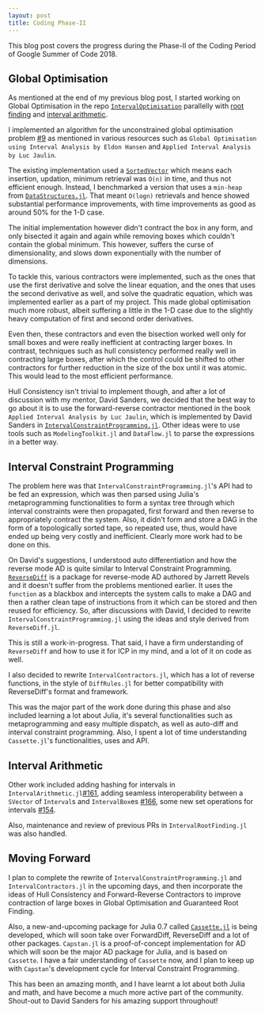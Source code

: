 ```yaml
---
layout: post
title: Coding Phase-II
---
```


This blog post covers the progress during the Phase-II of the Coding Period of Google Summer of Code 2018.

## Global Optimisation

As mentioned at the end of my previous blog post, I started working on Global Optimisation in the repo [`IntervalOptimisation`](https://github.com/JuliaIntervals/IntervalOptimisation.jl/) parallelly with [root finding](https://github.com/JuliaIntervals/IntervalRootFinding.jl/) and [interval arithmetic](https://github.com/JuliaIntervals/IntervalArithmetic.jl/).

I implemented an algorithm for the unconstrained global optimisation problem [#9](https://github.com/JuliaIntervals/IntervalOptimisation.jl/pull/9/) as mentioned in various resources such as `Global Optimisation using Interval Analysis by Eldon Hansen` and `Applied Interval Analysis by Luc Jaulin`. 

The existing implementation used a [`SortedVector`](https://github.com/JuliaIntervals/IntervalOptimisation.jl/blob/master/src/SortedVectors.jl) which means each insertion, updation, minimum retrieval was `O(n)` in time, and thus not efficient enough. Instead, I benchmarked a version that uses a `min-heap` from [`DataStructures.jl`](https://github.com/JuliaCollections/DataStructures.jl). That meant `O(logn)` retrievals and hence showed substantial performance improvements, with time improvements as good as around 50% for the 1-D case.

The initial implementation however didn't contract the box in any form, and only bisected it again and again while removing boxes which couldn't contain the global minimum. This however, suffers the curse of dimensionality, and slows down exponentially with the number of dimensions.

To tackle this, various contractors were implemented, such as the ones that use the first derivative and solve the linear equation, and the ones that uses the second derivative as well, and solve the quadratic equation, which was implemented earlier as a part of my project. This made global optimisation much more robust, albeit suffering a little in the 1-D case due to the slightly heavy computation of first and second order derivatives.

Even then, these contractors and even the bisection worked well only for small boxes and were really inefficient at contracting larger boxes. In contrast, techniques such as hull consistency performed really well in contracting large boxes, after which the control could be shifted to other contractors for further reduction in the size of the box until it was atomic. This would lead to the most efficient performance.

Hull Consistency isn't trivial to implement though, and after a lot of discussion with my mentor, David Sanders, we decided that the best way to go about it is to use the forward-reverse contractor mentioned in the book `Applied Interval Analysis by Luc Jaulin`, which is implemented by David Sanders in [`IntervalConstraintProgramming.jl`](https://github.com/JuliaIntervals/IntervalConstraintProgramming.jl). Other ideas were to use tools such as `ModelingToolkit.jl` and `DataFlow.jl` to parse the expressions in a better way.

## Interval Constraint Programming

The problem here was that `IntervalConstraintProgramming.jl`'s API had to be fed an expression, which was then parsed using Julia's metaprogramming functionalities to form a syntax tree through which interval constraints were then propagated, first forward and then reverse to appropriately contract the system. Also, it didn't form and store a DAG in the form of a topologically sorted tape, so repeated use, thus, would have ended up being very costly and inefficient. Clearly more work had to be done on this.

On David's suggestions, I understood auto differentiation and how the reverse mode AD is quite similar to Interval Constraint Programming. [`ReverseDiff`](https://github.com/JuliaDiff/ReverseDiff.jl) is a package for reverse-mode AD authored by Jarrett Revels and it doesn't suffer from the problems mentioned earlier. It uses the `function` as a blackbox and intercepts the system calls to make a DAG and then a rather clean tape of instructions from it which can be stored and then reused for efficiency. So, after discussions with David, I decided to rewrite `IntervalConstraintProgramming.jl` using the ideas and style derived from `ReverseDiff.jl`.

This is still a work-in-progress. That said, I have a firm understanding of `ReverseDiff` and how to use it for ICP in my mind, and a lot of it on code as well. 

I also decided to rewrite `IntervalContractors.jl`, which has a lot of reverse functions, in the style of `DiffRules.jl` for better compatibility with ReverseDiff's format and framework. 

This was the major part of the work done during this phase and also included learning a lot about Julia, it's several functionalities such as metaprogramming and easy multiple dispatch, as well as auto-diff and interval constraint programming. Also, I spent a lot of time understanding `Cassette.jl`'s functionalities, uses and API.

## Interval Arithmetic

Other work included adding hashing for intervals in `IntervalArithmetic.jl`[#161](https://github.com/JuliaIntervals/IntervalArithmetic.jl/pull/161), adding seamless interoperability between a `SVector` of `Interval`s and `IntervalBox`es [#166](https://github.com/JuliaIntervals/IntervalArithmetic.jl/pull/166), some new set operations for intervals [#154](https://github.com/JuliaIntervals/IntervalArithmetic.jl/pull/154).

Also, maintenance and review of previous PRs in `IntervalRootFinding.jl` was also handled.

## Moving Forward

I plan to complete the rewrite of `IntervalConstraintProgramming.jl` and `IntervalContractors.jl` in the upcoming days, and then incorporate the ideas of Hull Consistency and Forward-Reverse Contractors to improve contraction of large boxes in Global Optimisation and Guaranteed Root Finding.

Also, a new-and-upcoming package for Julia 0.7 called [`Cassette.jl`](https://github.com/jrevels/Cassette.jl) is being developed, which will soon take over ForwardDiff, ReverseDiff and a lot of other packages. `Capstan.jl` is a proof-of-concept implementation for AD which will soon be the major AD package for Julia, and is based on `Cassette`.
I have a fair understanding of `Cassette` now, and I plan to keep up with `Capstan`'s development cycle for Interval Constraint Programming. 

This has been an amazing month, and I have learnt a lot about both Julia and math, and have become a much more active part of the community. 
Shout-out to David Sanders for his amazing support throughout!
